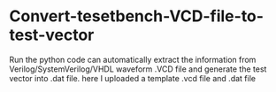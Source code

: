 # Convert-tesetbench-VCD-file-to-test-vector
Run the python code can automatically extract the information from Verilog/SystemVerilog/VHDL waveform .VCD file and generate the test vector into .dat file. 
here I uploaded a template .vcd file and .dat file

